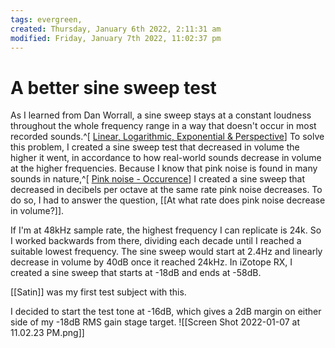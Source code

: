```yaml
---
tags: evergreen, 
created: Thursday, January 6th 2022, 2:11:31 am
modified: Friday, January 7th 2022, 11:02:37 pm
---
```


# A better sine sweep test
As I learned from Dan Worrall, a sine sweep stays at a constant loudness throughout the whole frequency range in a way that doesn't occur in most recorded sounds.^[ [Linear, Logarithmic, Exponential & Perspective](https://www.youtube.com/watch?v=rw-7fkEDmDw)] To solve this problem, I created a sine sweep test that decreased in volume the higher it went, in accordance to how real-world sounds decrease in volume at the higher frequencies. Because I know that pink noise is found in many sounds in nature,^[ [Pink noise - Occurence](https://en.wikipedia.org/wiki/Pink_noise#Occurrence)] I created a sine sweep that decreased in decibels per octave at the same rate pink noise decreases. To do so, I had to answer the question, [[At what rate does pink noise decrease in volume?]].

If I'm at 48kHz sample rate, the highest frequency I can replicate is 24k. So I worked backwards from there, dividing each decade until I reached a suitable lowest frequency. The sine sweep would start at 2.4Hz and linearly decrease in volume by 40dB once it reached 24kHz. In iZotope RX, I created a sine sweep that starts at -18dB and ends at -58dB.

[[Satin]] was my first test subject with this.

I decided to start the test tone at -16dB, which gives a 2dB margin on either side of my -18dB RMS gain stage target.
![[Screen Shot 2022-01-07 at 11.02.23 PM.png]]